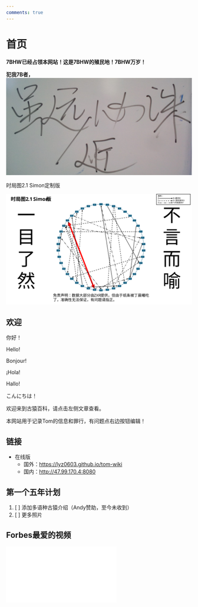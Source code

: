 ```yaml
---
comments: true
---
```


# 首页

**7BHW已经占领本网站！这是7BHW的殖民地！7BHW万岁！**

**犯我7B者，**![虽远/近必诛！](./files/index1.jpg)

时局图2.1 Simon定制版

![时局图](./files/index2.svg)

## 欢迎

你好！

Hello!

Bonjour!

¡Hola!

Hallo!

こんにちは！

欢迎来到古猿百科，请点击左侧文章查看。

本网站用于记录Tom的信息和罪行，有问题点右边按钮编辑！

## 链接

- 在线版
    - 国外：<https://lyz0603.github.io/tom-wiki>
    - 国内：<http://47.99.170.4:8080>

## 第一个五年计划

1. [ ] 添加多语种古猿介绍（Andy赞助，至今未收到）
2. [ ] 更多照片

## Forbes最爱的视频

<iframe src="//player.bilibili.com/player.html?isOutside=true&aid=1104825245&bvid=BV1sw4m1D79p&cid=1557364390&p=1" scrolling="no" border="0" frameborder="no" framespacing="0" allowfullscreen="true"></iframe>
